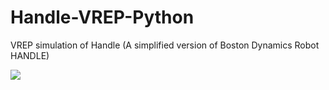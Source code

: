 # Handle-VREP-Python
VREP simulation of Handle (A simplified version of Boston Dynamics Robot HANDLE)

[![](https://www.geek.com/wp-content/uploads/2017/02/handle-625x352.jpg)](https://youtu.be/fmG_L_tRgvw)
